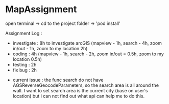 # MapAssignment
open terminal -> cd to the project folder -> 'pod install'

Assignment Log : 
- investigate : 8h to investigate arcGIS (mapview - 1h, search - 4h, zoom in/out - 1h, zoom to my location 2h)
- coding : 4h (mapview - 1h, search - 2h, zoom in/out = 0.5h, zoom to my location 0.5h)
- testing : 2h
- fix bug : 2h

* current issue : the func search do not have AGSReverseGeocodeParameters, so the search area is all around the wall. I want to set search
area is the current city (base on user's location) but i can not find out what api can help me to do this.
